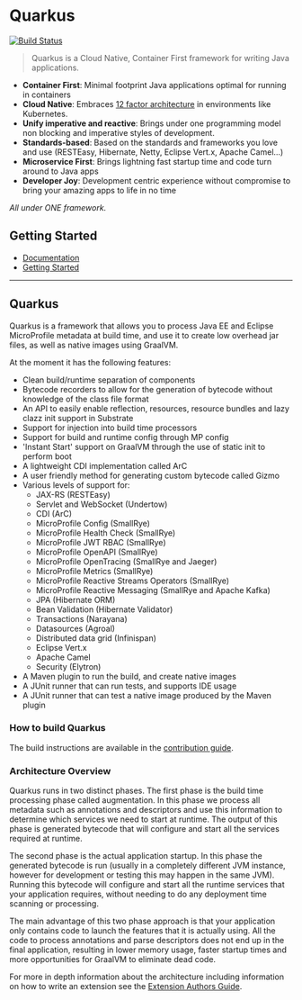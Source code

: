 # Quarkus

[![Build Status](https://dev.azure.com/quarkus-ci/Quarkus/_apis/build/status/jbossas.quarkus)](https://dev.azure.com/quarkus-ci/Quarkus/_build/latest?definitionId=4)

> Quarkus is a Cloud Native, Container First framework for writing Java applications.


* **Container First**: 
Minimal footprint Java applications optimal for running in containers
* **Cloud Native**:
Embraces [12 factor architecture](https://12factor.net) in environments like Kubernetes.
* **Unify imperative and reactive**:
Brings under one programming model non blocking and imperative styles of development.
* **Standards-based**:
Based on the standards and frameworks you love and use (RESTEasy, Hibernate, Netty, Eclipse Vert.x, Apache Camel...)
* **Microservice First**:
Brings lightning fast startup time and code turn around to Java apps
* **Developer Joy**:
Development centric experience without compromise to bring your amazing apps to life in no time

_All under ONE framework._

## Getting Started

* [Documentation](http://10.0.144.40/nfs/quarkus/)
* [Getting Started](http://10.0.144.40/nfs/quarkus/getting-started-guide.html)

---

## Quarkus

Quarkus is a framework that allows you to process Java EE and Eclipse MicroProfile metadata at build time,
and use it to create low overhead jar files, as well as native images using GraalVM.

At the moment it has the following features:

- Clean build/runtime separation of components
- Bytecode recorders to allow for the generation of bytecode without knowledge of the class file format
- An API to easily enable reflection, resources, resource bundles and lazy clazz init support in Substrate
- Support for injection into build time processors
- Support for build and runtime config through MP config
- 'Instant Start' support on GraalVM through the use of static init to perform boot
- A lightweight CDI implementation called ArC
- A user friendly method for generating custom bytecode called Gizmo
- Various levels of support for:
    - JAX-RS (RESTEasy)
    - Servlet and WebSocket (Undertow) 
    - CDI (ArC)
    - MicroProfile Config (SmallRye)
    - MicroProfile Health Check (SmallRye)
    - MicroProfile JWT RBAC (SmallRye)
    - MicroProfile OpenAPI (SmallRye)
    - MicroProfile OpenTracing (SmallRye and Jaeger)
    - MicroProfile Metrics (SmallRye)
    - MicroProfile Reactive Streams Operators (SmallRye)
    - MicroProfile Reactive Messaging (SmallRye and Apache Kafka)
    - JPA (Hibernate ORM)
    - Bean Validation (Hibernate Validator)
    - Transactions (Narayana)
    - Datasources (Agroal)
    - Distributed data grid (Infinispan)
    - Eclipse Vert.x
    - Apache Camel
    - Security (Elytron)
- A Maven plugin to run the build, and create native images
- A JUnit runner that can run tests, and supports IDE usage
- A JUnit runner that can test a native image produced by the Maven plugin

### How to build Quarkus

The build instructions are available in the [contribution guide](CONTRIBUTING.md).

### Architecture Overview

Quarkus runs in two distinct phases. The first phase is the build time processing phase called augmentation. In this phase
we process all metadata such as annotations and descriptors and use this information to determine which services we
need to start at runtime. The output of this phase is generated bytecode that will configure and start all the
services required at runtime.

The second phase is the actual application startup. In this phase the generated bytecode is run (usually in a
completely different JVM instance, however for development or testing this may happen in the same JVM). Running this
bytecode will configure and start all the runtime services that your application requires, without needing to do any
deployment time scanning or processing.

The main advantage of this two phase approach is that your application only contains code to launch the features that
it is actually using. All the code to process annotations and parse descriptors does not end up in the final application,
resulting in lower memory usage, faster startup times and more opportunities for GraalVM to eliminate dead code.

For more in depth information about the architecture including information on how to write an extension see the
[Extension Authors Guide](docs/src/main/asciidoc/extension-authors-guide.adoc).


